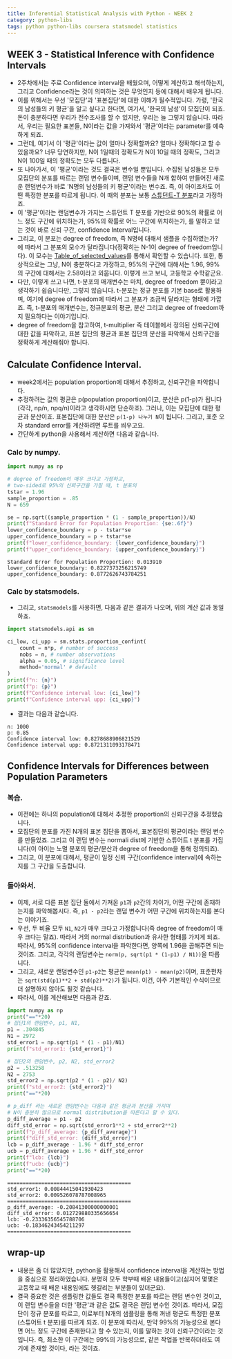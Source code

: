 ```yaml
---
title: Inferential Statistical Analysis with Python - WEEK 2
category: python-libs
tags: python python-libs coursera statsmodel statistics
---
```


## WEEK 3 - Statistical Inference with Confidence Intervals

- 2주차에서는 주로 Confidence interval을 배웠으며, 어떻게 계산하고 해석하는지, 그리고 Confidence라는 것이 의미하는 것은 무엇인지 등에 대해서 배우게 됩니다. 
- 이를 위해서는 우선 '모집단'과 '표본집단'에 대한 이해가 필수적입니다. 가령, '한국의 남성들의 키 평균'을 알고 싶다고 한다면, 여기서, '한국의 남성'이 모집단이 되죠. 돈이 충분하다면 우리가 전수조사를 할 수 있지만, 우리는 늘 그렇지 않습니다. 따라서, 우리는 필요한 표본들, N이라는 값을 가져와서 '평균'이라는 parameter를 예측하게 되죠. 
- 그런데, 여기서 이 '평균'이라는 값이 얼마나 정확할까요? 얼마나 정확하다고 할 수 있을까요? 너무 당연하지만, N이 1일때의 정확도가 N이 10일 때의 정확도, 그리고 N이 100일 때의 정확도는 모두 다릅니다. 
- 또 나아가서, 이 '평균'이라는 것도 결국은 변수일 뿐입니다. 수집된 남성들은 모두 모집단의 분포를 따르는 랜덤 변수들이며, 랜덤 변수들을 N개 합하여 만들어진 새로운 랜덤변수가 바로 'N명의 남성들의 키 평균'이라는 변수죠. 즉, 이 아이조차도 어떤 특정한 분포를 따르게 됩니다. 이 때의 분포는 보통 [스튜던트-T 분포](https://ko.wikipedia.org/wiki/%EC%8A%A4%ED%8A%9C%EB%8D%98%ED%8A%B8_t_%EB%B6%84%ED%8F%AC)라고 가정하죠. 
- 이 '평균'이라는 랜덤변수가 가지는 스튜던트 T 분포를 기반으로 90%의 확률로 어느 정도 구간에 위치하는가, 95%의 확률로 어느 구간에 위치하는가, 를 말하고 있는 것이 바로 신뢰 구간, confidence Interval입니다. 
- 그리고, 이 분포는 degree of freedom, 즉 N명에 대해서 샘플을 수집하였는가? 에 따라서 그 분포의 모수가 달라집니다(정확히는 N-1이 degree of freedom입니다). 이 모수는 [Table_of_selected_values](https://en.wikipedia.org/wiki/Student%27s_t-distribution#Table_of_selected_values)를 통해서 확인할 수 있습니다. 또한, 통상적으로는 그냥, N이 충분하다고 가정하고, 95%의 구간에 대해서는 1.96, 99%의 구간에 대해서는 2.58이라고 외웁니다. 이렇게 쓰고 보니, 고등학교 수학같군요.
- 다만, 이렇게 쓰고 나면, t-분포의 매개변수는 마치, degree of freedom 뿐이라고 생각하기 쉽습니다만, 그렇지 않습니다. t-분포는 정규 분포를 기본 base로 활용하며, 여기에 degree of freedom에 따라서 그 분포가 조금씩 달라지는 형태에 가깝죠. 즉, t-분포의 매개변수는, 정규분포의 평균, 분산 그리고 degree of freedom까지 필요하다는 이야기입니다. 
- degree of freedom을 참고하여, t-multiplier 즉 테이블에서 정의된 신뢰구간에 대한 값을 파악하고, 표본 집단의 평균과 표본 집단의 분산을 파악해서 신뢰구간을 정확하게 계산해줘야 합니다.

## Calculate Confidence Interval. 

- week2에서는 population proportion에 대해서 추정하고, 신뢰구간을 파악합니다. 
- 추정하려는 값의 평균은 p(population proportion)이고, 분산은 p(1-p)가 됩니다(각각, np/n, npq/n)이라고 생각하시면 단순하죠). 그러나, 이는 모집단에 대한 평균과 분산이죠. 표본집단에 대한 분산은 `p(1-p) 나누기 N`이 됩니다. 그리고, 표준 오차 standard error를 계산하려면 루트를 씌우고요.
- 간단하게 python을 사용해서 계산하면 다음과 같습니다.

### Calc by numpy. 

```python
import numpy as np

# degree of freedom이 매우 크다고 가정하고, 
# two-sided로 95%의 신뢰구간을 가질 때, t 분포의 
tstar = 1.96 
sample_proportion = .85
N = 659

se = np.sqrt((sample_proportion * (1 - sample_proportion))/N)
print(f"Standard Error for Population Proportion: {se:.6f}")
lower_confidence_boundary = p - tstar*se
upper_confidence_boundary = p + tstar*se
print(f"lower_confidence_boundary: {lower_confidence_boundary}")
print(f"upper_confidence_boundary: {upper_confidence_boundary}")
```

```
Standard Error for Population Proportion: 0.013910
lower_confidence_boundary: 0.8227373256215749
upper_confidence_boundary: 0.8772626743784251
```

### Calc by statsmodels.

- 그리고, `statsmodels`를 사용하면, 다음과 같은 결과가 나오며, 위의 계산 값과 동일하죠.

```python
import statsmodels.api as sm

ci_low, ci_upp = sm.stats.proportion_confint(
    count = n*p, # number of success
    nobs = n, # number observations
    alpha = 0.05, # significance level
    method='normal' # default
)
print(f"n: {n}")
print(f"p: {p}")
print(f"Confidence interval low: {ci_low}")
print(f"Confidence interval upp: {ci_upp}")
```

- 결과는 다음과 같습니다. 

```
n: 1000
p: 0.85
Confidence interval low: 0.8278688906821529
Confidence interval upp: 0.8721311093178471
```

## Confidence Intervals for Differences between Population Parameters

### 복습. 

- 이전에는 하나의 population에 대해서 추정한 proportion의 신뢰구간을 추정했습니다. 
- 모집단의 분포를 가진 N개의 표본 집단을 뽑아서, 표본집단의 평균이라는 랜덤 변수를 만들었죠. 그리고 이 랜덤 변수는 normali dist에 기반한 스튜어트 t 분포를 가집니다(이 아이는 노멀 분포의 평균/분산과 degree of freedom을 통해 정의되죠). 
- 그리고, 이 분포에 대해서, 평균이 일정 신뢰 구간(confidence interval)에 속하는지를 그 구간을 도출합니다. 

### 돌아와서.

- 이제, 서로 다른 표본 집단 둘에서 가져온 `p1`과 `p2`간의 차이가, 어떤 구간에 존재하는지를 파악해봅시다. 즉, `p1 - p2`라는 랜덤 변수가 어떤 구간에 위치하는지를 본다는 이야기죠. 
- 우선, 두 비율 모두 `N1`, `N2`가 매우 크다고 가정합니다(즉 degree of freedom이 매우 크다는 말죠). 따라서 거의 normal distribution과 유사한 형태를 가지게 되죠. 따라서, 95%의 confidence interval을 파악한다면, 양쪽에 1.96을 곱해주면 되는 것이죠. 그리고, 각각의 랜덤변수는  `norm(p, sqrt(p1 * (1-p1) / N1))`을 따릅니다. 
- 그리고, 새로운 랜덤변수인 `p1-p2`는 평균은 `mean(p1) - mean(p2)`이며, 표준편차는 `sqrt(std(p1)**2 + std(p2)**2)`가 됩니다. 이건, 아주 기본적인 수식이므로 더 설명하지 않아도 될것 같습니다.
- 따라서, 이를 계산해보면 다음과 같죠. 


```python
import numpy as np 
print("=="*20)
# 집단1의 랜덤변수, p1, N1, 
p1 = .304845
N1 = 2972
std_error1 = np.sqrt(p1 * (1 - p1)/N1)
print(f"std_error1: {std_error1}")

# 집단2의 랜덤변수, p2, N2, std_error2
p2 = .513258
N2 = 2753
std_error2 = np.sqrt(p2 * (1 - p2)/ N2)
print(f"std_error2: {std_error2}")
print("=="*20)

# p_diff 라는 새로운 랜덤변수는 다음과 같은 평균과 분산을 가지며 
# N이 충분히 많으므로 normal distribution을 따른다고 할 수 있다.
p_diff_average = p1 - p2
diff_std_error = np.sqrt(std_error1**2 + std_error2**2)
print(f"p_diff_average: {p_diff_average}")
print(f"diff_std_error: {diff_std_error}")
lcb = p_diff_average - 1.96 * diff_std_error
ucb = p_diff_average + 1.96 * diff_std_error
print(f"lcb: {lcb}")
print(f"ucb: {ucb}")
print("=="*20)
```

```
========================================
std_error1: 0.00844415041930423
std_error2: 0.009526078787008965
========================================
p_diff_average: -0.20841300000000001
diff_std_error: 0.012729880335656654
lcb: -0.23336356545788706
ucb: -0.18346243454211297
========================================
```

## wrap-up

- 내용은 좀 더 많았지만, python을 활용해서 confidence interval을 계산하는 방법을 중심으로 정리하였습니다. 분명히 모두 학부때 배운 내용들이고(심지어 몇몇은 고등학교 때 배운 내용임에도 헷갈리는 부분들이 있더군요).
- 결국 중요한 것은 샘플링한 값들도 결국 특정한 분포를 따르는 랜덤 변수인 것이고, 이 랜덤 변수들을 더한 '평균'과 같은 값도 결국은 랜덤 변수인 것이죠. 따라서, 모집단이 정규 분포를 따르고, 이로부터 N개의 샘플링을 통해 꺼낸 평균도 특정한 분포(스튜어트 t 분포)를 따르게 되죠. 이 분포에 따라서, 만약 99%의 가능성으로 본다면 어느 정도 구간에 존재한다고 할 수 있는지, 이를 말하는 것이 신뢰구간이라는 것입니다. 즉, 최소한 이 구간에는 99%의 가능성으로, 같은 작업을 반복하더라도 여기에 존재할 것이다, 라는 것이죠.